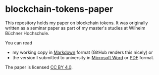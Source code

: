 # blockchain-tokens-paper

This repository holds my paper on blockchain tokens.
It was originally written as a seminar paper as part of my master's studies at Wilhelm Büchner Hochschule.

You can read

* my working copy in [Markdown](blockchain-tokens-paper.md) format (GitHub renders this nicely) or
* the version I submitted to university in [Microsoft Word](blockchain-tokens-paper.docx) or [PDF](blockchain-tokens-paper.pdf) format.

The paper is licensed [CC BY 4.0](https://creativecommons.org/licenses/by/4.0/).
